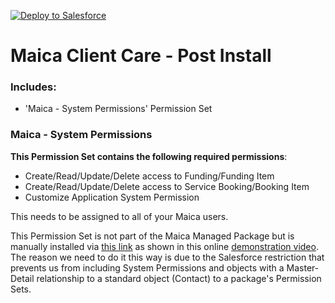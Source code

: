 [![Deploy to Salesforce](https://raw.githubusercontent.com/afawcett/githubsfdeploy/master/deploy.png)](https://githubsfdeploy.herokuapp.com)

# Maica Client Care - Post Install

### Includes:
- 'Maica - System Permissions' Permission Set

### Maica - System Permissions
**This Permission Set contains the following required permissions**:
- Create/Read/Update/Delete access to Funding/Funding Item
- Create/Read/Update/Delete access to Service Booking/Booking Item
- Customize Application System Permission

This needs to be assigned to all of your Maica users.

This Permission Set is not part of the Maica Managed Package but is manually installed via [this link](https://github.com/VerticAU/MaicaClientCare-PostInstall) as shown in this online [demonstration video](https://github.com/VerticAU/MaicaClientCare-PostInstall). The reason we need to do it this way is due to the Salesforce restriction that prevents us from including System Permissions and objects with a Master-Detail relationship to a standard object (Contact) to a package's Permission Sets.